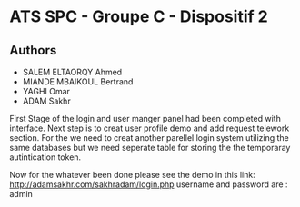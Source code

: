# ATS SPC - Groupe C - Dispositif 2

## Authors

* SALEM ELTAORQY Ahmed
* MIANDE MBAIKOUL Bertrand
* YAGHI Omar
* ADAM Sakhr

First Stage of the login and user manger panel had been completed with interface. Next step is to creat user profile demo and add request telework section. For the we need to creat another parellel login system utilizing the same databases but we need seperate table for storing the the temporaray autintication token.

Now for the whatever been done please see the demo in this link: http://adamsakhr.com/sakhradam/login.php username and password are : admin
